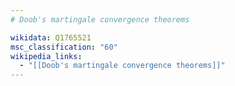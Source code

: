 ```yaml
---
# Doob's martingale convergence theorems

wikidata: Q1765521
msc_classification: "60"
wikipedia_links:
  - "[[Doob's martingale convergence theorems]]"
---
```

